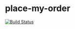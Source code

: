 # place-my-order

[![Build Status](https://travis-ci.org/macku/place-my-order.png?branch=master)](https://travis-ci.org/macku/place-my-order)